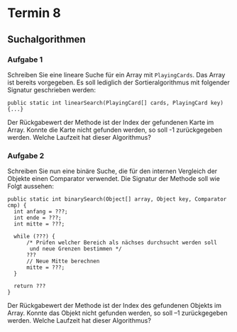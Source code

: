 # Termin 8

## Suchalgorithmen

### Aufgabe 1
Schreiben Sie eine lineare Suche für ein Array mit `PlayingCards`. Das Array ist bereits vorgegeben. Es soll lediglich der Sortieralgorithmus mit folgender Signatur geschrieben werden:

    public static int linearSearch(PlayingCard[] cards, PlayingCard key) {...}

Der Rückgabewert der Methode ist der Index der gefundenen Karte im Array. Konnte die Karte nicht gefunden werden, so soll -1 zurückgegeben werden. Welche Laufzeit hat dieser Algorithmus?

### Aufgabe 2
Schreiben Sie nun eine binäre Suche, die für den internen Vergleich der Objekte einen Comparator verwendet. Die Signatur der Methode soll wie Folgt aussehen:

    public static int binarySearch(Object[] array, Object key, Comparator cmp) {
      int anfang = ???;
      int ende = ???;
      int mitte = ???;
      
      while (???) {
          /* Prüfen welcher Bereich als nächses durchsucht werden soll 
           und neue Grenzen bestimmen */
          ???
          // Neue Mitte berechnen
          mitte = ???;
      }

      return ???
    }

Der Rückgabewert der Methode ist der Index des gefundenen Objekts im Array. Konnte das Objekt nicht gefunden werden, so soll –1 zurückgegeben werden. Welche Laufzeit hat dieser Algorithmus?
